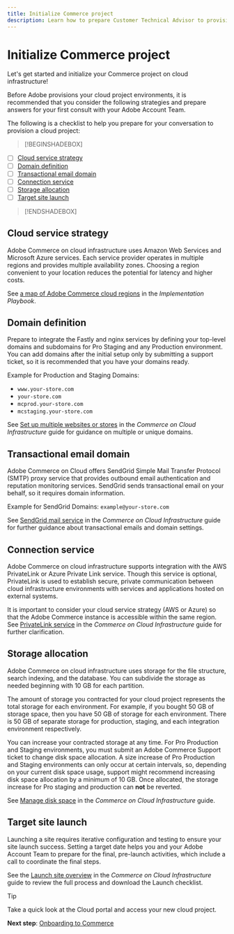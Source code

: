 ```yaml
---
title: Initialize Commerce project
description: Learn how to prepare Customer Technical Advisor to provision your Adobe Commerce on cloud infrastructure project.
---
```

# Initialize Commerce project

Let's get started and initialize your Commerce project on cloud infrastructure!

Before Adobe provisions your cloud project environments, it is recommended that you consider the following strategies and prepare answers for your first consult with your Adobe Account Team.

The following is a checklist to help you prepare for your conversation to provision a cloud project:

>[!BEGINSHADEBOX]

- &#9744; [Cloud service strategy](#cloud-service-strategy)
- &#9744; [Domain definition](#domain-definition)
- &#9744; [Transactional email domain](#transactional-email-domain)
- &#9744; [Connection service](#connection-service)
- &#9744; [Storage allocation](#storage-allocation)
- &#9744; [Target site launch](#target-site-launch)

>[!ENDSHADEBOX]

## Cloud service strategy

Adobe Commerce on cloud infrastructure uses Amazon Web Services and Microsoft Azure services. Each service provider operates in multiple regions and provides multiple availability zones. Choosing a region convenient to your location reduces the potential for latency and higher costs.

See [a map of Adobe Commerce cloud regions](https://experienceleague.adobe.com/docs/commerce-operations/implementation-playbook/infrastructure/cloud/regions.html) in the _Implementation Playbook_.

## Domain definition

Prepare to integrate the Fastly and nginx services by defining your top-level domains and subdomains for Pro Staging and any Production environment. You can add domains after the initial setup only by submitting a support ticket, so it is recommended that you have your domains ready.
 
Example for Production and Staging Domains: 

- `www.your-store.com`
- `your-store.com`
- `mcprod.your-store.com`
- `mcstaging.your-store.com`

See [Set up multiple websites or stores](../cloud-guide/store/multiple-sites.md) in the _Commerce on Cloud Infrastructure_ guide for guidance on multiple or unique domains.

## Transactional email domain

Adobe Commerce on Cloud offers SendGrid Simple Mail Transfer Protocol (SMTP) proxy service that provides outbound email authentication and reputation monitoring services. SendGrid sends transactional email on your behalf, so it requires domain information.

Example for SendGrid Domains: `example@your-store.com`

See [SendGrid mail service](../cloud-guide/project/sendgrid.md) in the _Commerce on Cloud Infrastructure_ guide for further guidance about transactional emails and domain settings.

## Connection service

Adobe Commerce on cloud infrastructure supports integration with the AWS PrivateLink or Azure Private Link service. Though this service is optional, PrivateLink is used to establish secure, private communication between cloud infrastructure environments with services and applications hosted on external systems.

It is important to consider your cloud service strategy (AWS or Azure) so that the Adobe Commerce instance is accessible within the same region. See [PrivateLink service](../cloud-guide/development/privatelink-service.md) in the _Commerce on Cloud Infrastructure_ guide for further clarification.

## Storage allocation

Adobe Commerce on cloud infrastructure uses storage for the file structure, search indexing, and the database. You can subdivide the storage as needed beginning with 10 GB for each partition.

The amount of storage you contracted for your cloud project represents the total storage for each environment. For example, if you bought 50 GB of storage space, then you have 50 GB of storage for each environment. There is 50 GB of separate storage for production, staging, and each integration environment respectively.

You can increase your contracted storage at any time. For Pro Production and Staging environments, you must submit an Adobe Commerce Support ticket to change disk space allocation. A size increase of Pro Production and Staging environments can only occur at certain intervals, so, depending on your current disk space usage, support might recommend increasing disk space allocation by a minimum of 10 GB. Once allocated, the storage increase for Pro staging and production can **not** be reverted.

See [Manage disk space](../cloud-guide/storage/manage-disk-space.md) in the _Commerce on Cloud Infrastructure_ guide.

## Target site launch

Launching a site requires iterative configuration and testing to ensure your site launch success. Setting a target date helps you and your Adobe Account Team to prepare for the final, pre-launch activities, which include a call to coordinate the final steps.

See the [Launch site overview](../cloud-guide/launch/overview.md) in the _Commerce on Cloud Infrastructure_ guide to review the full process and download the Launch checklist.

>[!TIP]
>
> Take a quick look at the Cloud portal and access your new cloud project.
>
>**Next step**: [Onboarding to Commerce](onboarding.md)
